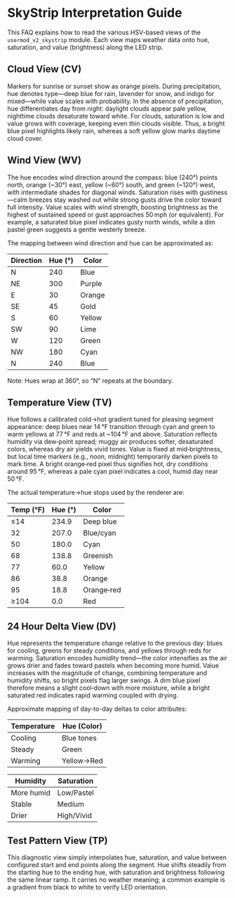 # SkyStrip Interpretation Guide

This FAQ explains how to read the various HSV-based views of the
`usermod_v2_skystrip` module. Each view maps weather data onto hue,
saturation, and value (brightness) along the LED strip.


## Cloud View (CV)

Markers for sunrise or sunset show as orange pixels. During
precipitation, hue denotes type—deep blue for rain, lavender for snow,
and indigo for mixed—while value scales with probability. In the
absence of precipitation, hue differentiates day from night: daylight
clouds appear pale yellow, nighttime clouds desaturate toward
white. For clouds, saturation is low and value grows with coverage,
keeping even thin clouds visible. Thus, a bright blue pixel highlights
likely rain, whereas a soft yellow glow marks daytime cloud cover.


## Wind View (WV)

The hue encodes wind direction around the compass: blue (240°) points
north, orange (~30°) east, yellow (~60°) south, and green (~120°)
west, with intermediate shades for diagonal winds. Saturation rises
with gustiness—calm breezes stay washed out while strong gusts drive
the color toward full intensity. Value scales with wind strength,
boosting brightness as the highest of sustained speed or gust
approaches 50 mph (or equivalent). For example, a saturated blue pixel
indicates gusty north winds, while a dim pastel green suggests a
gentle westerly breeze.

The mapping between wind direction and hue can be approximated as:

| Direction | Hue (°) | Color  |
|-----------|---------|--------|
| N         | 240     | Blue   |
| NE        | 300     | Purple |
| E         | 30      | Orange |
| SE        | 45      | Gold   |
| S         | 60      | Yellow |
| SW        | 90      | Lime   |
| W         | 120     | Green  |
| NW        | 180     | Cyan   |
| N         | 240     | Blue   | (wraps around)

Note: Hues wrap at 360°, so “N” repeats at the boundary.


## Temperature View (TV)

Hue follows a calibrated cold→hot gradient tuned for pleasing segment
appearance: deep blues near 14 °F transition through cyan and green to
warm yellows at 77 °F and reds at ~104 °F and above. Saturation
reflects humidity via dew‑point spread; muggy air produces softer,
desaturated colors, whereas dry air yields vivid tones. Value is fixed
at mid‑brightness, but local time markers (e.g., noon, midnight)
temporarily darken pixels to mark time. A bright orange‑red pixel thus
signifies hot, dry conditions around 95 °F, whereas a pale cyan pixel
indicates a cool, humid day near 50 °F.

The actual temperature→hue stops used by the renderer are:

| Temp (°F) | Hue (°) | Color       |
|-----------|---------|-------------|
| ≤14       | 234.9   | Deep blue   |
| 32        | 207.0   | Blue/cyan   |
| 50        | 180.0   | Cyan        |
| 68        | 138.8   | Greenish    |
| 77        | 60.0    | Yellow      |
| 86        | 38.8    | Orange      |
| 95        | 18.8    | Orange‑red  |
| ≥104      | 0.0     | Red         |


## 24 Hour Delta View (DV)

Hue represents the temperature change relative to the previous day:
blues for cooling, greens for steady conditions, and yellows through
reds for warming. Saturation encodes humidity trend—the color
intensifies as the air grows drier and fades toward pastels when
becoming more humid. Value increases with the magnitude of change,
combining temperature and humidity shifts, so bright pixels flag
larger swings. A dim blue pixel therefore means a slight cool‑down
with more moisture, while a bright saturated red indicates rapid
warming coupled with drying.

Approximate mapping of day-to-day deltas to color attributes:

| Temperature | Hue (Color) |
|-------------|-------------|
| Cooling     | Blue tones  |
| Steady      | Green       |
| Warming     | Yellow→Red  |

| Humidity   | Saturation |
|------------|------------|
| More humid | Low/Pastel |
| Stable     | Medium     |
| Drier      | High/Vivid |


## Test Pattern View (TP)

This diagnostic view simply interpolates hue, saturation, and value
between configured start and end points along the segment. Hue shifts
steadily from the starting hue to the ending hue, with saturation and
brightness following the same linear ramp. It carries no weather
meaning; a common example is a gradient from black to white to verify
LED orientation.
